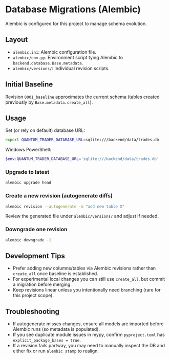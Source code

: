 # Database Migrations (Alembic)

Alembic is configured for this project to manage schema evolution.

## Layout

- `alembic.ini`: Alembic configuration file.
- `alembic/env.py`: Environment script tying Alembic to `backend.database.Base.metadata`.
- `alembic/versions/`: Individual revision scripts.

## Initial Baseline

Revision `0001_baseline` approximates the current schema (tables created previously by `Base.metadata.create_all`).

## Usage

Set (or rely on default) database URL:

```bash
export QUANTUM_TRADER_DATABASE_URL=sqlite:///backend/data/trades.db
```

Windows PowerShell:

```powershell
$env:QUANTUM_TRADER_DATABASE_URL='sqlite:///backend/data/trades.db'
```

### Upgrade to latest

```bash
alembic upgrade head
```

### Create a new revision (autogenerate diffs)

```bash
alembic revision --autogenerate -m "add new table X"
```

Review the generated file under `alembic/versions/` and adjust if needed.

### Downgrade one revision

```bash
alembic downgrade -1
```

## Development Tips

- Prefer adding new columns/tables via Alembic revisions rather than `create_all` once baseline is established.
- For experimental local changes you can still use `create_all`, but commit a migration before merging.
- Keep revisions linear unless you intentionally need branching (rare for this project scope).

## Troubleshooting

- If autogenerate misses changes, ensure all models are imported before Alembic runs (so metadata is populated).
- If you see duplicate module issues in mypy, confirm `pyproject.toml` has `explicit_package_bases = true`.
- If a revision fails partway, you may need to manually inspect the DB and either fix or run `alembic stamp` to realign.

